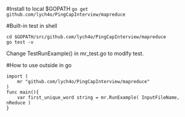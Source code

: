 #Install to local $GOPATH
`go get github.com/lych4o/PingCapInterview/mapreduce`

#Built-in test in shell
```
cd $GOPATH/src/github.com/lych4o/PingCapInterview/mapreduce
go test -v
```
Change TestRunExample() in mr_test.go to modify test.

#How to use outside in go
```
import (
    mr "github.com/lych4o/PingCapInterview/mapreduce"
)
func main(){
    var first_unique_word string = mr.RunExample( InputFileName, nReduce )
}
```

